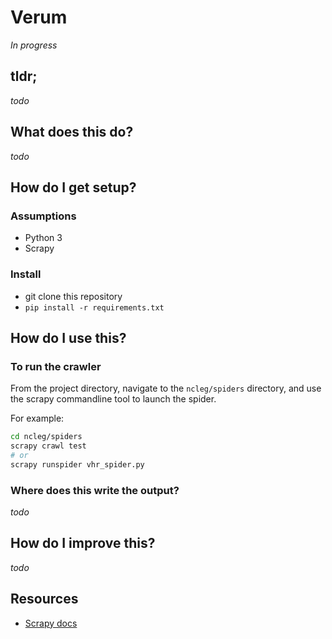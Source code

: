 # Verum

*In progress*

## tldr;

*todo*

## What does this do?

*todo*

## How do I get setup?

### Assumptions

- Python 3
- Scrapy

### Install

- git clone this repository
- `pip install -r requirements.txt`

## How do I use this?

### To run the crawler

From the project directory, navigate to the `ncleg/spiders` directory, and use the scrapy commandline tool to launch the spider.

For example:

```bash
cd ncleg/spiders
scrapy crawl test
# or 
scrapy runspider vhr_spider.py
```

### Where does this write the output?

*todo*

## How do I improve this?

*todo*

## Resources

- [Scrapy docs](https://doc.scrapy.org/en/1.3/index.html)
